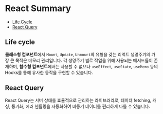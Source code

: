 # React Summary

- [Life Cycle](#lifecycle)
- [React Query](#react-query)

## Life cycle

**클래스형 컴포넌트**에서 `Mount`, `Update`, `Unmount`의 유형을 갖는 리액트 생명주기의 가장 큰 목적은 메모리 관리입니다. 각 생명주기 별로 작업을 위해 사용되는 메서드들이 존재하며, **함수형 컴포넌트**에서는 사용할 수 없으나 `useEffect`, `useState`, `useMemo` 등의 Hooks를 통해 유사한 동작을 구현할 수 있습니다.

## React Query

React Query는 서버 상태를 효율적으로 관리하는 라이브러리로, 데이터 fetching, 캐싱, 동기화, 에러 핸들링을 자동화하여 비동기 데이터를 편리하게 다룰 수 있습니다.